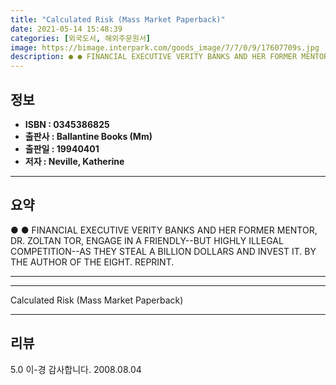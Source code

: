 ```yaml
---
title: "Calculated Risk (Mass Market Paperback)"
date: 2021-05-14 15:48:39
categories: [외국도서, 해외주문원서]
image: https://bimage.interpark.com/goods_image/7/7/0/9/17607709s.jpg
description: ● ● FINANCIAL EXECUTIVE VERITY BANKS AND HER FORMER MENTOR, DR. ZOLTAN TOR, ENGAGE IN A FRIENDLY--BUT HIGHLY ILLEGAL COMPETITION--AS THEY STEAL A BILLION DOLL
---
```


## **정보**

- **ISBN : 0345386825**
- **출판사 : Ballantine Books (Mm)**
- **출판일 : 19940401**
- **저자 : Neville, Katherine**

------



## **요약**

●  ●  FINANCIAL EXECUTIVE VERITY BANKS AND HER FORMER MENTOR, DR. ZOLTAN TOR, ENGAGE IN A FRIENDLY--BUT HIGHLY ILLEGAL COMPETITION--AS THEY STEAL A BILLION DOLLARS AND INVEST IT. BY THE AUTHOR OF THE EIGHT. REPRINT.

------



------


Calculated Risk (Mass Market Paperback) 

------


## **리뷰** 

5.0 이-경 감사합니다. 2008.08.04 <br/>
